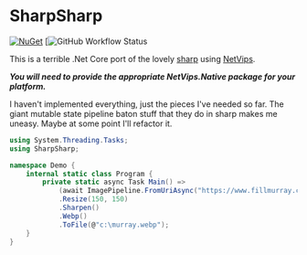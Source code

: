 # SharpSharp

[![NuGet](https://img.shields.io/nuget/v/SharpSharp)](https://www.nuget.org/packages/SharpSharp)
[![GitHub Workflow Status](https://img.shields.io/github/workflow/status/randyridge/sharpsharp/release)

This is a terrible .Net Core port of the lovely [sharp](https://github.com/lovell/sharp/) using [NetVips](https://github.com/kleisauke/net-vips).

**_You will need to provide the appropriate NetVips.Native package for your platform._**

I haven't implemented everything, just the pieces I've needed so far. The giant mutable state pipeline baton stuff that they do in sharp makes me uneasy. Maybe at some point I'll refactor it.

``` csharp
using System.Threading.Tasks;
using SharpSharp;

namespace Demo {
    internal static class Program {
        private static async Task Main() =>
            (await ImagePipeline.FromUriAsync("https://www.fillmurray.com/300/300"))
            .Resize(150, 150)
            .Sharpen()
            .Webp()
            .ToFile(@"c:\murray.webp");
    }
}
```
